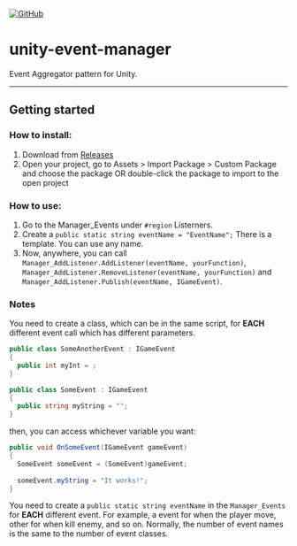 [![GitHub](https://img.shields.io/github/license/devrafael-source/unity-event-manager)](https://github.com/devrafael-source/unity-event-manager/blob/master/LICENSE)
# unity-event-manager
Event Aggregator pattern for Unity.
___
## Getting started
### How to install:
1. Download from [Releases](https://github.com/devrafael-source/unity-event-manager/files/4944667/devrafael_EventManager.zip)
2. Open your project, go to Assets > Import Package > Custom Package and choose the package OR double-click the package to import to the open project

### How to use:
1. Go to the Manager_Events under `#region` Listerners.
2. Create a `public static string eventName = "EventName";` 
There is a template. You can use any name.
3. Now, anywhere, you can call ```Manager_AddListener.AddListener(eventName, yourFunction)```, ```Manager_AddListener.RemoveListener(eventName, yourFunction)``` and ```Manager_AddListener.Publish(eventName, IGameEvent)```.

### Notes  
You need to create a class, which can be in the same script, for **EACH** different event call which has different parameters.
```C#
public class SomeAnotherEvent : IGameEvent
{
  public int myInt = ;
}

public class SomeEvent : IGameEvent
{
  public string myString = "";
}
```
then, you can access whichever variable you want:
```C#
public void OnSomeEvent(IGameEvent gameEvent)
{
  SomeEvent someEvent = (SomeEvent)gameEvent;
  
  someEvent.myString = "It works!";
}
```

You need to create a `public static string eventName` in the `Manager_Events` for **EACH** different event. For example, a event for when the player move, other for when kill enemy, and so on. Normally, the number of event names is the same to the number of event classes.
